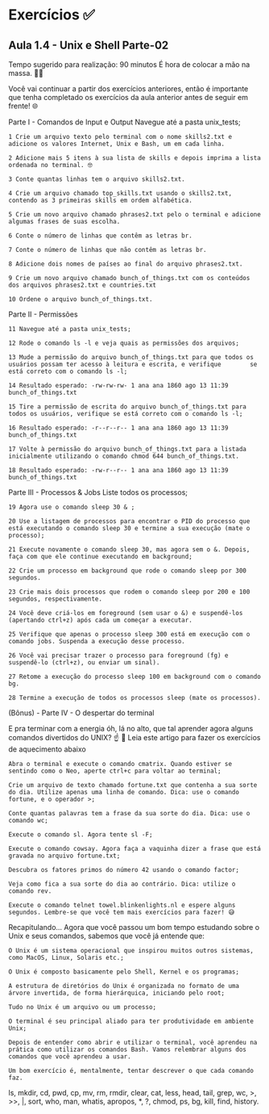 # Exercícios :white_check_mark:

## Aula 1.4 - Unix e Shell Parte-02
Tempo sugerido para realização: 90 minutos
É hora de colocar a mão na massa. 💪🏼

Você vai continuar a partir dos exercícios anteriores, então é importante que tenha completado os exercícios da aula anterior antes de seguir em frente! 🌐

Parte I - Comandos de Input e Output
Navegue até a pasta unix_tests;

	1 Crie um arquivo texto pelo terminal com o nome skills2.txt e adicione os valores Internet, Unix e Bash, um em cada linha.

	2 Adicione mais 5 itens à sua lista de skills e depois imprima a lista ordenada no terminal. 🤓

	3 Conte quantas linhas tem o arquivo skills2.txt.

	4 Crie um arquivo chamado top_skills.txt usando o skills2.txt, contendo as 3 primeiras skills em ordem alfabética.

	5 Crie um novo arquivo chamado phrases2.txt pelo o terminal e adicione algumas frases de suas escolha.

	6 Conte o número de linhas que contêm as letras br.

	7 Conte o número de linhas que não contêm as letras br.

	8 Adicione dois nomes de países ao final do arquivo phrases2.txt.

	9 Crie um novo arquivo chamado bunch_of_things.txt com os conteúdos dos arquivos phrases2.txt e countries.txt

	10 Ordene o arquivo bunch_of_things.txt.


Parte II - Permissões
	
	11 Navegue até a pasta unix_tests;

	12 Rode o comando ls -l e veja quais as permissões dos arquivos;

	13 Mude a permissão do arquivo bunch_of_things.txt para que todos os usuários possam ter acesso à leitura e escrita, e verifique 		se está correto com o comando ls -l;

	14 Resultado esperado: -rw-rw-rw- 1 ana ana 1860 ago 13 11:39 bunch_of_things.txt

	15 Tire a permissão de escrita do arquivo bunch_of_things.txt para todos os usuários, verifique se está correto com o comando ls -l;

	16 Resultado esperado: -r--r--r-- 1 ana ana 1860 ago 13 11:39 bunch_of_things.txt

	17 Volte à permissão do arquivo bunch_of_things.txt para a listada inicialmente utilizando o comando chmod 644 bunch_of_things.txt.

	18 Resultado esperado: -rw-r--r-- 1 ana ana 1860 ago 13 11:39 bunch_of_things.txt


Parte III - Processos & Jobs
Liste todos os processos;

	19 Agora use o comando sleep 30 & ;

	20 Use a listagem de processos para encontrar o PID do processo que está executando o comando sleep 30 e termine a sua execução (mate o processo);

	21 Execute novamente o comando sleep 30, mas agora sem o &. Depois, faça com que ele continue executando em background;

	22 Crie um processo em background que rode o comando sleep por 300 segundos.

	23 Crie mais dois processos que rodem o comando sleep por 200 e 100 segundos, respectivamente.

	24 Você deve criá-los em foreground (sem usar o &) e suspendê-los (apertando ctrl+z) após cada um começar a executar.

	25 Verifique que apenas o processo sleep 300 está em execução com o comando jobs. Suspenda a execução desse processo.

	26 Você vai precisar trazer o processo para foreground (fg) e suspendê-lo (ctrl+z), ou enviar um sinal).

	27 Retome a execução do processo sleep 100 em background com o comando bg.

	28 Termine a execução de todos os processos sleep (mate os processos).


(Bônus) - Parte IV - O despertar do terminal

E pra terminar com a energia óh, lá no alto, que tal aprender agora alguns comandos divertidos do UNIX? ☝ 🎊
Leia este artigo para fazer os exercícios de aquecimento abaixo

	Abra o terminal e execute o comando cmatrix. Quando estiver se sentindo como o Neo, aperte ctrl+c para voltar ao terminal;

	Crie um arquivo de texto chamado fortune.txt que contenha a sua sorte do dia. Utilize apenas uma linha de comando. Dica: use o comando fortune, e o operador >;

	Conte quantas palavras tem a frase da sua sorte do dia. Dica: use o comando wc;

	Execute o comando sl. Agora tente sl -F;

	Execute o comando cowsay. Agora faça a vaquinha dizer a frase que está gravada no arquivo fortune.txt;

	Descubra os fatores primos do número 42 usando o comando factor;

	Veja como fica a sua sorte do dia ao contrário. Dica: utilize o comando rev.

	Execute o comando telnet towel.blinkenlights.nl e espere alguns segundos. Lembre-se que você tem mais exercícios para fazer! 😅


Recapitulando...
Agora que você passou um bom tempo estudando sobre o Unix e seus comandos, sabemos que você já entende que:

	O Unix é um sistema operacional que inspirou muitos outros sistemas, como MacOS, Linux, Solaris etc.;

	O Unix é composto basicamente pelo Shell, Kernel e os programas;

	A estrutura de diretórios do Unix é organizada no formato de uma árvore invertida, de forma hierárquica, iniciando pelo root;

	Tudo no Unix é um arquivo ou um processo;

	O terminal é seu principal aliado para ter produtividade em ambiente Unix;

	Depois de entender como abrir e utilizar o terminal, você aprendeu na prática como utilizar os comandos Bash. Vamos relembrar alguns dos comandos que você aprendeu a usar.

	Um bom exercício é, mentalmente, tentar descrever o que cada comando faz.

ls, mkdir, cd, pwd, cp, mv, rm, rmdir, clear, cat, less, head, tail, grep, wc, >, >>, |, sort, who, man, whatis, apropos, *, ?, chmod, ps, bg, kill, find, history.
